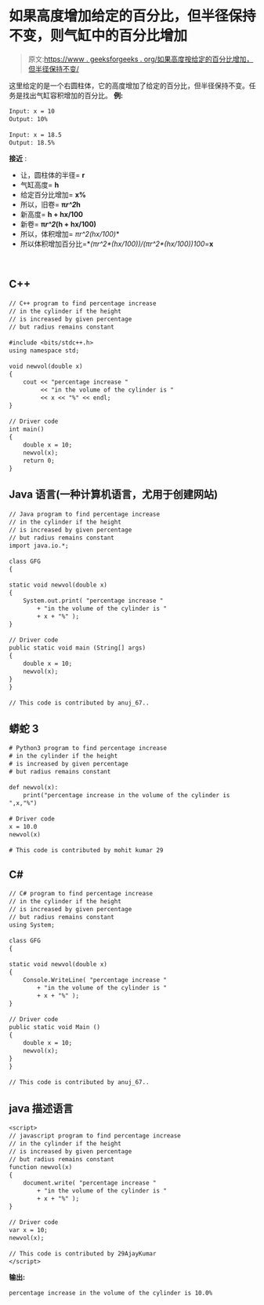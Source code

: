 # 如果高度增加给定的百分比，但半径保持不变，则气缸中的百分比增加

> 原文:[https://www . geeksforgeeks . org/如果高度按给定的百分比增加，但半径保持不变/](https://www.geeksforgeeks.org/percentage-increase-in-the-cylinder-if-the-height-is-increased-by-given-percentage-but-radius-remains-constant/)

这里给定的是一个右圆柱体，它的高度增加了给定的百分比，但半径保持不变。任务是找出气缸容积增加的百分比。
**例:**

```
Input: x = 10
Output: 10%

Input: x = 18.5
Output: 18.5%
```

**接近** :

*   让，圆柱体的半径= **r**
*   气缸高度= **h**
*   给定百分比增加= **x%**
*   所以，旧卷= **π*r^2*h**
*   新高度= **h + hx/100**
*   新卷= **π*r^2*(h + hx/100)**
*   所以，体积增加= **πr^2*(hx/100)**
*   所以体积增加百分比=**(πr^2*(hx/100))/(πr^2*(hx/100))*100**=**x**

![   ](img/20c0826ae6e1a1a19e29a5a2ab0b2f84.png "Rendered by QuickLaTeX.com")

## C++

```
// C++ program to find percentage increase
// in the cylinder if the height
// is increased by given percentage
// but radius remains constant

#include <bits/stdc++.h>
using namespace std;

void newvol(double x)
{
    cout << "percentage increase "
         << "in the volume of the cylinder is "
         << x << "%" << endl;
}

// Driver code
int main()
{
    double x = 10;
    newvol(x);
    return 0;
}
```

## Java 语言(一种计算机语言，尤用于创建网站)

```
// Java program to find percentage increase
// in the cylinder if the height
// is increased by given percentage
// but radius remains constant
import java.io.*;

class GFG
{

static void newvol(double x)
{
    System.out.print( "percentage increase "
        + "in the volume of the cylinder is "
        + x + "%" );
}

// Driver code
public static void main (String[] args)
{
    double x = 10;
    newvol(x);
}
}

// This code is contributed by anuj_67..
```

## 蟒蛇 3

```
# Python3 program to find percentage increase
# in the cylinder if the height
# is increased by given percentage
# but radius remains constant

def newvol(x):
    print("percentage increase in the volume of the cylinder is ",x,"%")

# Driver code
x = 10.0
newvol(x)

# This code is contributed by mohit kumar 29
```

## C#

```
// C# program to find percentage increase
// in the cylinder if the height
// is increased by given percentage
// but radius remains constant
using System;

class GFG
{

static void newvol(double x)
{
    Console.WriteLine( "percentage increase "
        + "in the volume of the cylinder is "
        + x + "%" );
}

// Driver code
public static void Main ()
{
    double x = 10;
    newvol(x);
}
}

// This code is contributed by anuj_67..
```

## java 描述语言

```
<script>
// javascript program to find percentage increase
// in the cylinder if the height
// is increased by given percentage
// but radius remains constant
function newvol(x)
{
    document.write( "percentage increase "
        + "in the volume of the cylinder is "
        + x + "%" );
}

// Driver code
var x = 10;
newvol(x);

// This code is contributed by 29AjayKumar
</script>
```

**输出:**

```
percentage increase in the volume of the cylinder is 10.0%
```
